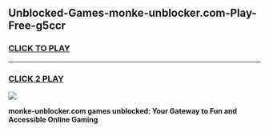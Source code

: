 
## Unblocked-Games-monke-unblocker.com-Play-Free-g5ccr
<h3>
<a href="https://premium76.site?title=monke-unblocker.com&ref=19M">CLICK TO PLAY</a></h3>
<hr>

<h3>
<a href="https://premium76.site?title=monke-unblocker.com&ref=19M">CLICK 2 PLAY</a>
  
</h3>

<a href="https://premium76.site?title=monke-unblocker.com&ref=19M"><img src="https://clearcache.store/games.png"></a>


**monke-unblocker.com games unblocked: Your Gateway to Fun and Accessible Online Gaming**
